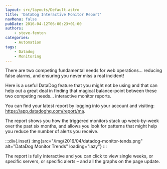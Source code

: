 ```yaml
---
layout: src/layouts/Default.astro
title: 'DataDog Interactive Monitor Report'
navMenu: false
pubDate: 2016-04-12T06:00:23+01:00
authors:
    - steve-fenton
categories:
    - Automation
tags:
    - Datadog
    - Monitoring
---
```


There are two competing fundamental needs for web operations… reducing false alarms, and ensuring you never miss a real incident!

Here is a useful DataDog feature that you might not be using and that can help out a great deal in finding that magical balance-point between these two competing needs… interactive monitor reports.

You can find your latest report by logging into your account and visiting: <https://app.datadoghq.com/report/ma>.

The report shows you how the triggered monitors stack up week-by-week over the past six months, and allows you look for patterns that might help you reduce the number of alerts you receive.

:::div{.inset}
:img{src="/img/2016/04/datadog-monitor-tends.png" alt="DataDog Monitor Trends" loading="lazy"}
:::

The report is fully interactive and you can click to view single weeks, or specific servers, or specific alerts – and all the graphs on the page update.